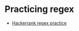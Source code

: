 # Practicing regex

* [Hackerrank regex practice](https://www.hackerrank.com/domains/regex?filters%5Bsubdomains%5D%5B%5D=re-introduction)
